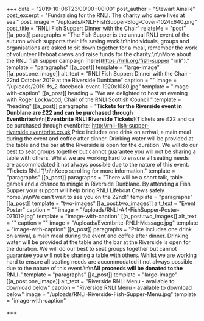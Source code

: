 +++
date = "2019-10-06T23:00:00+00:00"
post_author = "Stewart Ainslie"
post_excerpt = "Fundraising for the RNLI. The charity who save lives at sea."
post_image = "/uploads/RNLI-FishSupper-Blog-Cover-1024x640.png"
post_title = "RNLI Fish Supper: Dinner with the Chair"
relateMe = "post"
[[a_post]]
paragraphs = "The Fish Supper is the annual RNLI event of the autumn which supports their life saving work.\n\nIndividuals, groups and organisations are asked to sit down together for a meal, remember the work of volunteer lifeboat crews and raise funds for the charity.\n\nMore about the RNLI fish supper campaign [here](https://rnli.org/fish-supper \"rnli\")."
template = "paragraphs"
[[a_post]]
template = "large-image"
[[a_post.one_image]]
alt_text = "RNLI Fish Supper: Dinner with the Chair - 22nd October 2019 at the Riverside Dunblane"
caption = ""
image = "/uploads/2019-fs_2-facebook-event-1920x1080.jpg"
template = "image-with-caption"
[[a_post]]
heading = "We are delighted to host an evening with Roger Lockwood, Chair of the RNLI Scottish Council."
template = "heading"
[[a_post]]
paragraphs = "**Tickets for the Riverside event in Dunblane are £22 and can be purchased through Eventbrite:**\n\n[**Eventbrite RNLI Riverside Tickets**](Tickets are £22 and ca be purchased through eventbrite:  http://rnli-fish-supper-riverside.eventbrite.co.uk  Price includes one drink on arrival, a main meal during the event and coffee after dinner. Drinking water will be provided at the table and the bar at the Riverside is open for the duration. We will do our best to seat groups together but cannot guarantee you will not be sharing a table with others. Whilst we are working hard to ensure all seating needs are accommodated it not always possible due to the nature of this event. \"Tickets RNLI\")\n\nKeep scrolling for more information."
template = "paragraphs"
[[a_post]]
paragraphs = "There will be a short talk, table games and a chance to mingle in Riverside Dunblane. By attending a Fish Supper your support will help bring RNLI Lifeboat Crews safely home.\n\nWe can't wait to see you on the 22nd!"
template = "paragraphs"
[[a_post]]
template = "two-images"
[[a_post.two_images]]
alt_text = "Event Poster"
caption = ""
image = "/uploads/RNLI-A4-FishSupper-Poster-071019.jpg"
template = "image-with-caption"
[[a_post.two_images]]
alt_text = ""
caption = ""
image = "/uploads/Eventbrite-RNLI-Message.jpg"
template = "image-with-caption"
[[a_post]]
paragraphs = "Price includes one drink on arrival, a main meal during the event and coffee after dinner. Drinking water will be provided at the table and the bar at the Riverside is open for the duration. We will do our best to seat groups together but cannot guarantee you will not be sharing a table with others. Whilst we are working hard to ensure all seating needs are accommodated it not always possible due to the nature of this event.\n\n**All proceeds will be donated to the RNLI.**"
template = "paragraphs"
[[a_post]]
template = "large-image"
[[a_post.one_image]]
alt_text = "Riverside RNLI Menu - available to download below"
caption = "Riverside RNLI Menu - available to download below"
image = "/uploads/RNLI-Riverside-Fish-Supper-Menu.jpg"
template = "image-with-caption"

+++

